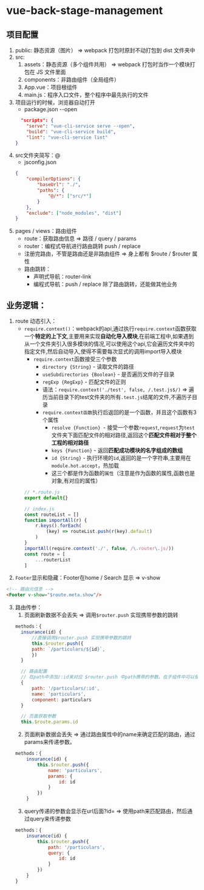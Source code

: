 # vue-back-stage-management

## 项目配置
1. public: 静态资源（图片） => webpack 打包时原封不动打包到 dist 文件夹中
2. src:
    1. assets：静态资源（多个组件共用） => webpack 打包时当作一个模块打包在 JS 文件里面
    2. components：非路由组件（全局组件）
    3. App.vue：项目根组件
    4. main.js：程序入口文件，整个程序中最先执行的文件
3. 项目运行的时候，浏览器自动打开
    - package.json  --open
    ```json
      "scripts": {
        "serve": "vue-cli-service serve --open",
        "build": "vue-cli-service build",
        "lint": "vue-cli-service lint"
    }
    ```
4. src文件夹简写：@
    - jsconfig.json
    ```json
    {
        "compilerOptions": {
            "baseUrl": "./",
            "paths": {
                "@/*": ["src/*"]
            }
        },
        "exclude": ["node_modules", "dist"]
    }
    ```
5. pages / views：路由组件
    - route：获取路由信息 => 路径 / query / params
    - router：编程式导航进行路由跳转 push / replace
    - 注册完路由，不管是路由还是非路由组件 => 身上都有 $route / $router 属性
    - 路由跳转：
        - 声明式导航：router-link
        - 编程式导航：push / replace 除了路由跳转，还能做其他业务

## 业务逻辑：
1. route 动态引入：
    - `require.context()`：webpack的api,通过执行`require.context`函数获取一个**特定的上下文**,主要用来实现**自动化导入模块**,在前端工程中,如果遇到从一个文件夹引入很多模块的情况,可以使用这个api,它会遍历文件夹中的指定文件,然后自动导入,使得不需要每次显式的调用import导入模块
        - `require.context`函数接受三个参数
            - `directory {String}` - 读取文件的路径
            - `useSubdirectories {Boolean}` - 是否遍历文件的子目录
            - `regExp {RegExp}` - 匹配文件的正则
            - 语法：`require.context('./test', false, /.test.js$/)` => 遍历当前目录下的test文件夹的所有`.test.js`结尾的文件,不遍历子目录
            - `require.context函数`执行后返回的是一个函数，并且这个函数有3个属性
                - `resolve {Function} `- 接受一个参数`request`,`request`为`test`文件夹下面匹配文件的相对路径,返回这个**匹配文件相对于整个工程的相对路径**
                - `keys {Function}` - 返回**匹配成功模块的名字组成的数组**
                - `id {String}` - 执行环境的`id`,返回的是一个字符串,主要用在`module.hot.accept`，热加载
                - 这三个都是作为函数的`属性`（注意是作为函数的属性,函数也是对象,有对应的属性）
        ```js
        // *.route.js
        export default{}
        ```
        ```js
        // index.js
        const routeList = []
        function importAll(r) {
            r.keys().forEach(
                (key) => routeList.push(r(key).default)
            )
        }
        importAll(require.context('./', false, /\.router\.js/))
        const route = [
            ...routerList
        ]
        ```
2. `Footer`显示和隐藏：Footer在home / Search 显示 => v-show
```html
<!-- 路由元信息 -->
<Footer v-show="$route.meta.show"/>
```
3. 路由传参：
    1. 页面刷新数据不会丢失 => 调用`$router.push` 实现携带参数的跳转
      ```js
      methods：{
        insurance(id) {
            //直接调用$router.push 实现携带参数的跳转
            this.$router.push({
            path: `/particulars/${id}`,
            })
        }
      ```
      ```js
        // 路由配置
        // 在path中添加/:id来对应 $router.push 中path携带的参数。在子组件中可以使用来获取传递的参数值
        {
            path: '/particulars/:id',
            name: 'particulars',
            component: particulars
        }
      ```
      ```js
        // 页面获取参数
        this.$route.params.id
      ```
    2. 页面刷新数据会丢失 => 通过路由属性中的name来确定匹配的路由，通过params来传递参数。
    ```js
    methods：{
        insurance(id) {
            this.$router.push({
                name: 'particulars',
                params: {
                    id: id
                }
            })
        }
    ```
    3. query传递的参数会显示在url后面?id=  => 使用path来匹配路由，然后通过query来传递参数
    ```js
    methods：{
        insurance(id) {
            this.$router.push({
                path: '/particulars',
                query: {
                    id: id
                }
            })
        }
    }
    ```